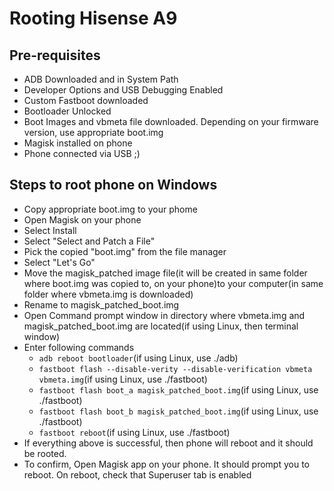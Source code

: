 # Rooting Hisense A9


## Pre-requisites

- ADB Downloaded and in System Path
- Developer Options and USB Debugging Enabled
- Custom Fastboot downloaded
- Bootloader Unlocked
- Boot Images and vbmeta file downloaded. Depending on your firmware version, use appropriate boot.img
- Magisk installed on phone
- Phone connected via USB ;)


## Steps to root phone on Windows

- Copy appropriate boot.img to your phome
- Open Magisk on your phone
- Select Install
- Select "Select and Patch a File"
- Pick the  copied "boot.img" from the file manager
- Select "Let's Go"
- Move the magisk_patched image file(it will be created in same folder where boot.img was copied to, on your phone)to your computer(in same folder where vbmeta.img is downloaded)
- Rename to magisk_patched_boot.img
- Open Command prompt window in directory where vbmeta.img and magisk_patched_boot.img are located(if using Linux, then terminal window)
- Enter following commands
  - <code>adb reboot bootloader</code>(if using Linux, use ./adb)
  - <code>fastboot flash --disable-verity --disable-verification vbmeta vbmeta.img</code>(if using Linux, use ./fastboot)
  - <code>fastboot flash boot_a magisk_patched_boot.img</code>(if using Linux, use ./fastboot)
  - <code>fastboot flash boot_b magisk_patched_boot.img</code>(if using Linux, use ./fastboot)
  - <code>fastboot reboot</code>(if using Linux, use ./fastboot)
 - If everything above is successful, then phone will reboot and it should be rooted.
 - To confirm, Open Magisk app on your phone. It should prompt you to reboot. On reboot, check that Superuser tab is enabled
